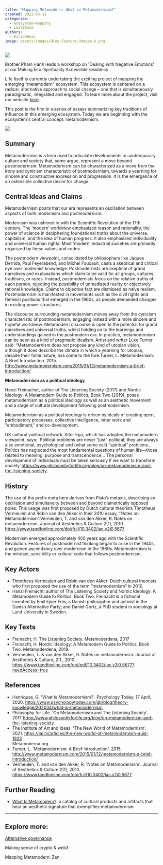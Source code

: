 ```yaml
---
title: "Mapping Metamodern: What is Metamodernism?"
created: 2022-03-11
categories: 
  - ecosystem-mapping
  - institute
authors: 
  - EilidhRoss
image: assets/images/Blog-Feature-Images-8.png
---
```


![](assets/images/Blog-Feature-Images-8-1024x576.png)

Brother Pham Hanh leads a workshop on 'Dealing with Negative Emotions' at our Making Eco-Spirituality Accessible residency

Life Itself is currently undertaking the exciting project of mapping the emerging “metamodern” ecosystem. This ecosystem is centered on a radical, alternative approach to social change – one that is simultaneously paradigmatic, integrated and engaged. To learn more about the project, visit our website [here](https://ecosystem.lifeitself.org/).

This post is the first in a series of essays summarizing key traditions of influence in this emerging ecosystem. Today we are beginning with the ecosystem's central concept: metamodernism.

![](assets/images/meditation-g2fbd2cfd7_1920_pczhps.jpg)

## Summary

Metamodernism is a term used to articulate developments in contemporary culture and society that, some argue, represent a move beyond postmodernism. Metamodernism can be characterized as a move from the irony and cynicism characteristic of postmodernism, towards a yearning for sincere and constructive expression and progression. It is the emergence of an ostensible collective desire for change.

## Central Ideas and Claims

Metamodernism posits that our era represents an oscillation between aspects of both modernism and postmodernism.

Modernism was ushered in with the Scientific Revolution of the 17th century. The ‘modern’ worldview emphasized reason and rationality, the power of science in deciphering foundational truths about the universe, capitalism, and the idea of human progress. It also emphasized individuality and universal human rights. Most ‘modern’ industrial societies are primarily organized by these values and codes.

The postmodern viewpoint, consolidated by philosophers like Jaques Derrida, Paul Feyerabend, and Michel Foucault, casts a skeptical and critical eye over modernist knowledge. Postmodernists are skeptical of grand narratives and explanations which claim to be valid for all groups, cultures, traditions, or races. Instead, postmodernists focus on the relative truths of each person, rejecting the possibility of unmediated reality or objectively rational knowledge. Claims to objective fact are dismissed as naive realism. Postmodernism is manifested in movements such as the civil rights and feminist positions that emerged in the 1960s, as people demanded changes in existing power structures.

The discourse surrounding metamodernism moves away from the cynicism characteristic of postmodernism, engaging instead with a more sincere and hopeful worldview. Metamodern discourse is open to the potential for grand narratives and universal truths, whilst holding on to the learnings and understandings gained in the postmodern era. In practice, metamodernism can be seen as a kind of pragmatic idealism. Artist and writer Luke Turner said: “Metamodernism does not propose any kind of utopian vision, although it does describe the climate in which a yearning for utopias, despite their futile nature, has come to the fore.Turner, L. Metamodernism: A Brief Introduction. 2015. http://www.metamodernism.com/2015/01/12/metamodernism-a-brief-introduction/

**Metamodernism as a political ideology**

Hanzi Freinachet, author of The Listening Society (2017) and Nordic Ideology: A Metamodern Guide to Politics, Book Two (2019), poses metamodernism as a political ideology as well as an aesthetic movement and a stage of cultural development following postmodernism.

Metamodernism as a political ideology is driven by ideals of creating open, participatory processes, collective intelligence, inner work and "embodiment," and co-development.

UK cultural-political network, Alter Ego, which has adopted the metamodern viewpoint, says: 'Political problems are never “just” political; they are always also emotional, psychological and (what some call) “spiritual” problems… Politics has neglected the most fundamental questions of human life—those related to meaning, purpose and transcendence… The personal development of individuals must be taken seriously if we want to transform society.'https://www.philosophyforlife.org/blog/on-metamodernism-and-the-listening-society.

## History

The use of the prefix meta here derives from Plato’s metaxis, describing an oscillation and simultaneity between and beyond diametrically opposed poles. This usage was first proposed by Dutch cultural theorists Timotheus Vermeulen and Robin van den Akker in their 2010 essay, “Notes on Metamodernism”.Vermeulen, T. and van den Akker, R. Notes on metamodernism. Journal of Aesthetics & Culture 2(1), 2010. https://www.tandfonline.com/doi/full/10.3402/jac.v2i0.5677

Modernism emerged approximately 400 years ago with the Scientific Revolution. Features of postmodernist thinking began to arise in the 1940s, and gained ascendancy over modernism in the 1960s. Metamodernism is the mindset, sensibility or cultural code that follows postmodernism.

## Key Actors

- Timotheus Vermeulen and Robin van den Akker: Dutch cultural theorists who first proposed the use of the term “metamodernism” in 2010.
- Hanzi Freinacht: author of The Listening Society and Nordic Ideology: A Metamodern Guide to Politics, Book Two. Freinacht is a fictional invented by Emil Ejner Friis, a Danish philosopher and activist in the Danish Alternative Party; and Daniel Gortz, a PhD student in sociology at Lund University in Sweden.

## Key Texts

- Freinacht, H. The Listening Society. Metamoderdena, 2017
- Freinacht, H. Nordic Ideology: A Metamodern Guide to Politics, Book Two. Metamoderdena, 2019.
- Vermeulen, T. & van den Akker, R. Notes on metamodernism. Journal of Aesthetics & Culture, 2:1., 2010. https://www.tandfonline.com/doi/pdf/10.3402/jac.v2i0.5677?needAccess=true

## References

- Henriques, G. 'What Is Metamodernism?'. Psychology Today. 17 April, 2020. https://www.psychologytoday.com/gb/blog/theory-knowledge/202004/what-is-metamodernism
- Philosophy for Life. 'On Metamodernism and The Listening Society'. 2017 https://www.philosophyforlife.org/blog/on-metamodernism-and-the-listening-society.
- The Institute of Art and Ideas. 'The New World of Metamodernism'. 2021. https://iai.tv/articles/the-new-world-of-metamodernism-auid-1923  
    Metamoderna.org
- Turner, L. 'Metamodernism: A Brief Introduction'. 2015. http://www.metamodernism.com/2015/01/12/metamodernism-a-brief-introduction/
- Vermeulen, T. and van den Akker, R. 'Notes on Metamodernism'. Journal of Aesthetics & Culture 2(1), 2010. https://www.tandfonline.com/doi/full/10.3402/jac.v2i0.5677

## Further Reading

- [What Is Metamodern?](https://whatismetamodern.com/): a catalog of cultural products and artifacts that bear an aesthetic signature that exemplifies metamodernism.

* * *

## Explore more:

[Alternative governance](https://lifeitself.org/2022/04/08/mapping-metamodern-alternative-governance/)

Making sense of crypto & web3

Mapping Metamodern: Zen
